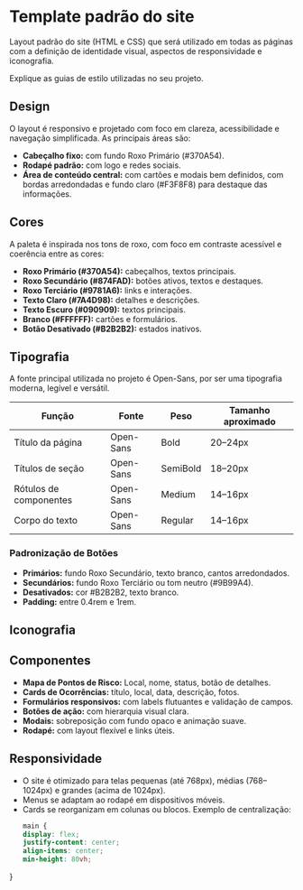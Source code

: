 # Template padrão do site

Layout padrão do site (HTML e CSS) que será utilizado em todas as páginas com a definição de identidade visual, aspectos de responsividade e iconografia.

Explique as guias de estilo utilizadas no seu projeto.

## Design

O layout é responsivo e projetado com foco em clareza, acessibilidade e navegação simplificada. As principais áreas são:
- **Cabeçalho fixo:** com fundo Roxo Primário (#370A54).
- **Rodapé padrão:** com logo e redes sociais.
- **Área de conteúdo central:** com cartões e modais bem definidos, com bordas arredondadas e fundo claro (#F3F8F8) para destaque das informações.


## Cores
A paleta é inspirada nos tons de roxo, com foco em contraste acessível e coerência entre as cores:
- **Roxo Primário (#370A54):** cabeçalhos, textos principais.
- **Roxo Secundário (#874FAD):** botões ativos, textos e destaques.
- **Roxo Terciário (#9781A6):** links e interações.
- **Texto Claro (#7A4D98):** detalhes e descrições.
- **Texto Escuro (#090909):** textos principais.
- **Branco (#FFFFFF):** cartões e formulários.
- **Botão Desativado (#B2B2B2):** estados inativos.

## Tipografia
A fonte principal utilizada no projeto é Open-Sans, por ser uma tipografia moderna, legível e versátil.

| Função                 | Fonte     | Peso     | Tamanho aproximado |
| ---------------------- | --------- | ---------| ------------------ |
| Título da página       | Open-Sans | Bold     | 20–24px            |
| Títulos de seção       | Open-Sans | SemiBold | 18–20px            |
| Rótulos de componentes | Open-Sans | Medium   | 14–16px            |
| Corpo do texto         | Open-Sans | Regular  | 14–16px    

### Padronização de Botões
- **Primários:** fundo Roxo Secundário, texto branco, cantos arredondados.
- **Secundários:** fundo Roxo Terciário ou tom neutro (#9B99A4).
- **Desativados:** cor #B2B2B2, texto branco.
- **Padding:** entre 0.4rem e 1rem.

## Iconografia



## Componentes
- **Mapa de Pontos de Risco:** Local, nome, status, botão de detalhes.
- **Cards de Ocorrências:** título, local, data, descrição, fotos.
- **Formulários responsivos:** com labels flutuantes e validação de campos.
- **Botões de ação:** com hierarquia visual clara.
- **Modais:** sobreposição com fundo opaco e animação suave.
- **Rodapé:** com layout flexível e links úteis.

## Responsividade
- O site é otimizado para telas pequenas (até 768px), médias (768–1024px) e grandes (acima de 1024px).
- Menus se adaptam ao rodapé em dispositivos móveis.
- Cards se reorganizam em colunas ou blocos.
Exemplo de centralização:
  ```css
  main {
  display: flex;
  justify-content: center;
  align-items: center;
  min-height: 80vh;
}
  ````
